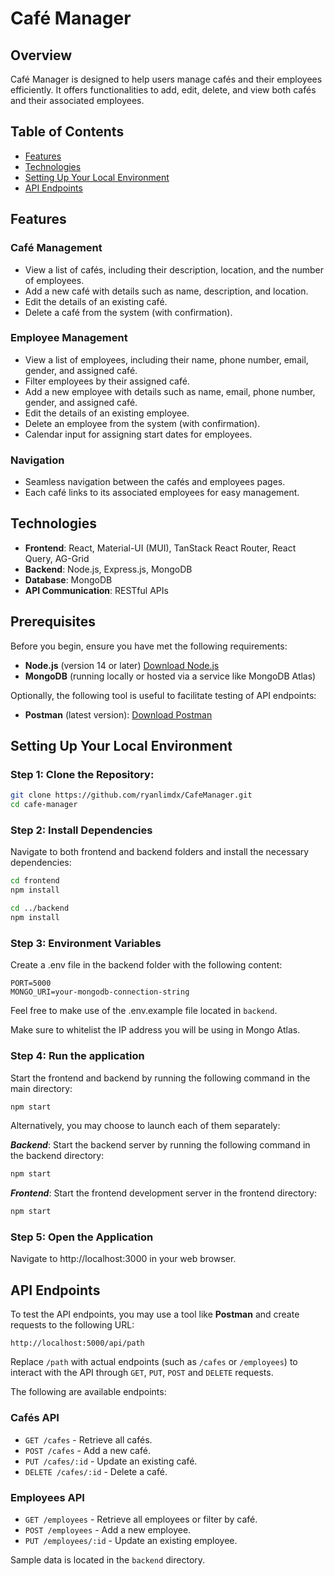 # Café Manager

## Overview
Café Manager is designed to help users manage cafés and their employees efficiently. It offers functionalities to add, edit, delete, and view both cafés and their associated employees.

## Table of Contents

- [Features](#features)
- [Technologies](#technologies)
- [Setting Up Your Local Environment](#setting-up-your-local-environment)
- [API Endpoints](#api-endpoints)


## Features

### Café Management
- View a list of cafés, including their description, location, and the number of employees.
- Add a new café with details such as name, description, and location.
- Edit the details of an existing café.
- Delete a café from the system (with confirmation).

### Employee Management
- View a list of employees, including their name, phone number, email, gender, and assigned café.
- Filter employees by their assigned café.
- Add a new employee with details such as name, email, phone number, gender, and assigned café.
- Edit the details of an existing employee.
- Delete an employee from the system (with confirmation).
- Calendar input for assigning start dates for employees.

### Navigation
- Seamless navigation between the cafés and employees pages.
- Each café links to its associated employees for easy management.

## Technologies

- **Frontend**: React, Material-UI (MUI), TanStack React Router, React Query, AG-Grid
- **Backend**: Node.js, Express.js, MongoDB
- **Database**: MongoDB
- **API Communication**: RESTful APIs

## Prerequisites

Before you begin, ensure you have met the following requirements:
- **Node.js** (version 14 or later) [Download Node.js](https://nodejs.org/en/download/prebuilt-installer)
- **MongoDB** (running locally or hosted via a service like MongoDB Atlas)

Optionally, the following tool is useful to facilitate testing of API endpoints:

- **Postman** (latest version): [Download Postman](https://www.postman.com/downloads/)

## Setting Up Your Local Environment


### Step 1: Clone the Repository:
```bash
git clone https://github.com/ryanlimdx/CafeManager.git
cd cafe-manager
```

### Step 2: Install Dependencies
Navigate to both frontend and backend folders and install the necessary dependencies:

```bash
cd frontend
npm install

cd ../backend
npm install
```

### Step 3: Environment Variables
Create a .env file in the backend folder with the following content:

```env
PORT=5000
MONGO_URI=your-mongodb-connection-string
```

Feel free to make use of the .env.example file located in `backend`.

Make sure to whitelist the IP address you will be using in Mongo Atlas.

### Step 4: Run the application
Start the frontend and backend by running the following command in the main directory:

```bash
npm start
```

Alternatively, you may choose to launch each of them separately:

***Backend***: Start the backend server by running the following command in the backend directory:

```bash
npm start
```

***Frontend***: Start the frontend development server in the frontend directory:

```bash
npm start
```

### Step 5: Open the Application
Navigate to http://localhost:3000 in your web browser.


## API Endpoints
To test the API endpoints, you may use a tool like **Postman** and create requests to the following URL:
```
http://localhost:5000/api/path
```
Replace `/path` with actual endpoints (such as `/cafes` or `/employees`) to interact with the API through `GET`, `PUT`, `POST` and `DELETE` requests.

The following are available endpoints:

### Cafés API
- `GET /cafes` - Retrieve all cafés.
- `POST /cafes` - Add a new café.
- `PUT /cafes/:id` - Update an existing café.
- `DELETE /cafes/:id` - Delete a café.

### Employees API
- `GET /employees` - Retrieve all employees or filter by café.
- `POST /employees` - Add a new employee.
- `PUT /employees/:id` - Update an existing employee.

Sample data is located in the `backend` directory.